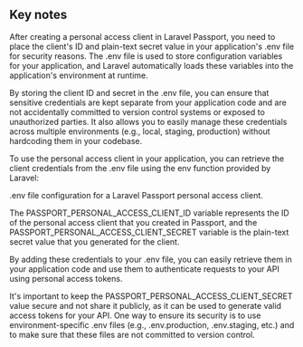 ##  Key notes

After creating a personal access client in Laravel Passport, you need to place the client's ID and plain-text secret value in your application's .env file for security reasons. The .env file is used to store configuration variables for your application, and Laravel automatically loads these variables into the application's environment at runtime.

By storing the client ID and secret in the .env file, you can ensure that sensitive credentials are kept separate from your application code and are not accidentally committed to version control systems or exposed to unauthorized parties. It also allows you to easily manage these credentials across multiple environments (e.g., local, staging, production) without hardcoding them in your codebase.

To use the personal access client in your application, you can retrieve the client credentials from the .env file using the env function provided by Laravel:


 .env file configuration for a Laravel Passport personal access client.

The PASSPORT_PERSONAL_ACCESS_CLIENT_ID variable represents the ID of the personal access client that you created in Passport, and the PASSPORT_PERSONAL_ACCESS_CLIENT_SECRET variable is the plain-text secret value that you generated for the client.

By adding these credentials to your .env file, you can easily retrieve them in your application code and use them to authenticate requests to your API using personal access tokens.

It's important to keep the PASSPORT_PERSONAL_ACCESS_CLIENT_SECRET value secure and not share it publicly, as it can be used to generate valid access tokens for your API. One way to ensure its security is to use environment-specific .env files (e.g., .env.production, .env.staging, etc.) and to make sure that these files are not committed to version control.
